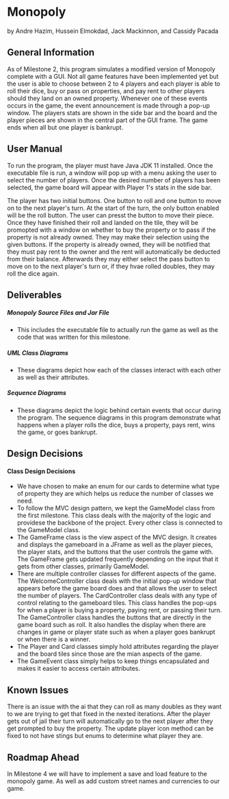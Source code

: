 # Monopoly

by Andre Hazim, Hussein Elmokdad, Jack Mackinnon, and Cassidy Pacada

## General Information

As of Milestone 2, this program simulates a modified version of Monopoly complete with a GUI. Not all game features have been implemented yet but the user is able to choose between 2 to 4 players and each player is able to roll their dice, buy or pass on properties, and pay rent to other players should they land on an owned property. Whenever one of these events occurs in the game, the event announcement is made through a pop-up window. The players stats are shown in the side bar and the board and the player pieces are shown in the central part of the GUI frame. The game ends when all but one player is bankrupt.

## User Manual

To run the program, the player must have Java JDK 11 installed. Once the executable file is run, a window will pop up with a menu asking the user to select the number of players. Once the desired number of players has been selected, the game board will appear with Player 1's stats in the side bar.

The player has two initial buttons. One button to roll and one button to move on to the next player's turn. At the start of the turn, the only button enabled will be the roll button. The user can presst the button to move their piece. Once they have finished their roll and landed on the tile, they will be promopted with a window on whether to buy the property or to pass if the property is not already owned. They may make their selection using the given buttons. If the property is already owned, they will be notified that they must pay rent to the owner and the rent will automatically be deducted from their balance. Afterwards they may either select the pass button to move on to the next player's turn or, if they hvae rolled doubles, they may roll the dice again.

## Deliverables

##### Monopoly Source Files and Jar File
- This includes the executable file to actually run the game as well as the code that was written for this milestone.
##### UML Class Diagrams
- These diagrams depict how each of the classes interact with each other as well as their attributes.
##### Sequence Diagrams
- These diagrams depict the logic behind certain events that occur during the program. The sequence diagrams in this program demonstrate what happens when a player rolls the dice, buys a property, pays rent, wins the game, or goes bankrupt.

## Design Decisions

#### Class Design Decisions

- We have chosen to make an enum for our cards to determine what type of property they are which helps us reduce the number of classes we need.
- To follow the MVC design pattern, we kept the GameModel class from the first milestone. This class deals with the majority of the logic and providese the backbone of the project. Every other class is connected to the GameModel class.
- The GameFrame class is the view aspect of the MVC design. It creates and displays the gameboard in a JFrame as well as the player pieces, the player stats, and the buttons that the user controls the game with. The GameFrame gets updated frequently depending on the input that it gets from other classes, primarily GameModel.
- There are multiple controller classes for different aspects of the game. The WelcomeController class deals with the initial pop-up window that appears before the game board does and that allows the user to select the number of players. The CardController class deals with any type of control relating to the gameboard tiles. This class handles the pop-ups for when a player is buying a property, paying rent, or passing their turn. The GameController class handles the buttons that are directly in the game board such as roll. It also handles the display when there are changes in game or player state such as when a player goes bankrupt or when there is a winner.
- The Player and Card classes simply hold attributes regarding the player and the board tiles since those are the mian aspects of the game.
- The GameEvent class simply helps to keep things encapsulated and makes it easier to access certain attributes.

## Known Issues

There is an issue with the ai that they can roll as many doubles as they want to we are trying to get that fixed in the nexted iterations. After the player gets out of jail their turn will automatically go to the next player after they get prompted to buy the property. The update player icon method can be fixed to not have stings but enums to determine what player they are.

## Roadmap Ahead

In Milestone 4 we will have to implement a save and load feature to the monopoly game. As well as add custom street names and currencies to our game.





